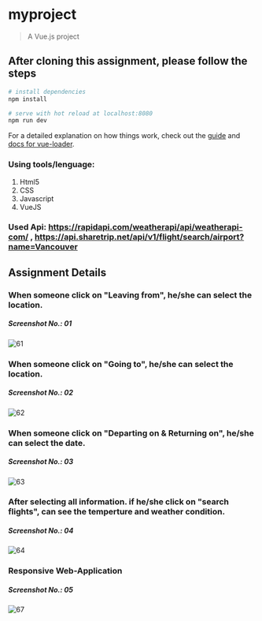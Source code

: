 # myproject

> A Vue.js project

## After cloning this assignment, please follow the steps

``` bash
# install dependencies
npm install

# serve with hot reload at localhost:8080
npm run dev

```

For a detailed explanation on how things work, check out the [guide](http://vuejs-templates.github.io/webpack/) and [docs for vue-loader](http://vuejs.github.io/vue-loader).

### Using tools/lenguage:
1. Html5
2. CSS
3. Javascript
4. VueJS

### Used Api: https://rapidapi.com/weatherapi/api/weatherapi-com/ , https://api.sharetrip.net/api/v1/flight/search/airport?name=Vancouver

## Assignment Details
### When someone click on "Leaving from", he/she can select the location.
##### Screenshot No.: 01
![61](https://user-images.githubusercontent.com/69507020/148341316-9e4a8162-d8c8-4758-b084-e97cbd68d453.png)

### When someone click on "Going to", he/she can select the location.
##### Screenshot No.: 02
![62](https://user-images.githubusercontent.com/69507020/148341329-e7174788-c442-4726-9780-c56ac197620b.png)

### When someone click on "Departing on & Returning on", he/she can select the date.
##### Screenshot No.: 03
![63](https://user-images.githubusercontent.com/69507020/148341344-2d26b946-38f1-4016-97ee-f96655b46fd3.png)

### After selecting all information. if he/she click on "search flights", can see the temperture and weather condition.
##### Screenshot No.: 04
![64](https://user-images.githubusercontent.com/69507020/148341349-b4d48cb1-d863-4e9c-a161-bb894fe1e12d.png)

### Responsive Web-Application
##### Screenshot No.: 05
![67](https://user-images.githubusercontent.com/69507020/148341747-459c37b9-a0f9-4827-a443-647083de77d5.png)
